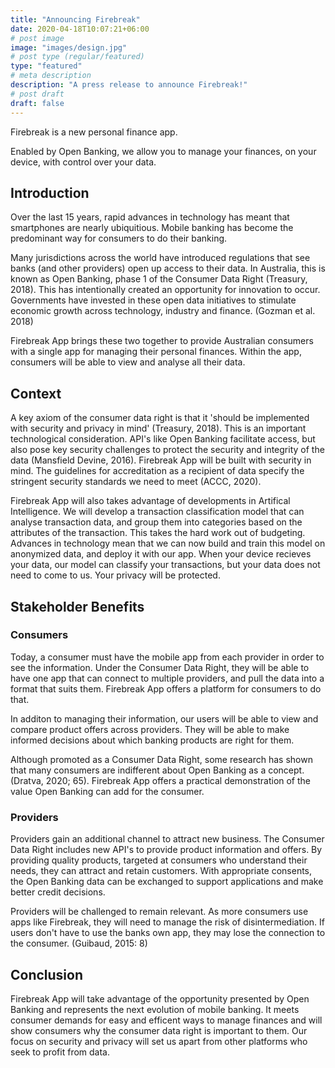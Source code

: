 ```yaml
---
title: "Announcing Firebreak"
date: 2020-04-18T10:07:21+06:00
# post image
image: "images/design.jpg"
# post type (regular/featured)
type: "featured"
# meta description
description: "A press release to announce Firebreak!"
# post draft 
draft: false
---
```


Firebreak is a new personal finance app. 

Enabled by Open Banking, we allow you to manage your finances, on your device, with control over your data. 


## Introduction

Over the last 15 years, rapid advances in technology has meant that smartphones are nearly ubiquitious. Mobile banking has become the predominant way for consumers to do their banking. 

Many jurisdictions across the world have introduced regulations that see banks (and other providers) open up access to their data. In Australia, this is known as Open Banking, phase 1 of the Consumer Data Right (Treasury, 2018). This has intentionally created an opportunity for innovation to occur. Governments have invested in these open data initiatives to stimulate economic growth across technology, industry and finance. (Gozman et al. 2018)

Firebreak App brings these two together to provide Australian consumers with a single app for managing their personal finances. Within the app, consumers will be able to view and analyse all their data. 

## Context

A key axiom of the consumer data right is that it 'should be implemented with security and privacy in mind' (Treasury, 2018). This is an important technological consideration. API's like Open Banking facilitate access, but also pose key security challenges to protect the security and integrity of the data (Mansfield Devine, 2016). Firebreak App will be built with security in mind. The guidelines for accreditation as a recipient of data specify the stringent security standards we need to meet (ACCC, 2020). 

Firebreak App will also takes advantage of developments in Artifical Intelligence. We will develop a transaction classification model that can analyse transaction data, and group them into categories based on the attributes of the transaction. This takes the hard work out of budgeting. Advances in technology mean that we can now build and train this model on anonymized data, and deploy it with our app. When your device recieves your data, our model can classify your transactions, but your data does not need to come to us. Your privacy will be protected. 

## Stakeholder Benefits

### Consumers

Today, a consumer must have the mobile app from each provider in order to see the information. Under the Consumer Data Right, they will be able to have one app that can connect to multiple providers, and pull the data into a format that suits them. Firebreak App offers a platform for consumers to do that. 

In additon to managing their information, our users will be able to view and compare product offers across providers. They will be able to make informed decisions about which banking products are right for them. 

Although promoted as a Consumer Data Right, some research has shown that many consumers are indifferent about Open Banking as a concept. (Dratva, 2020; 65). Firebreak App offers a practical demonstration of the value Open Banking can add for the consumer. 

### Providers

Providers gain an additional channel to attract new business. The Consumer Data Right includes new API's to provide product information and offers. By providing quality products, targeted at consumers who understand their needs, they can attract and retain customers. With appropriate consents, the Open Banking data can be exchanged to support applications and make better credit decisions. 

Providers will be challenged to remain relevant. As more consumers use apps like Firebreak, they will need to manage the risk of disintermediation. If users don't have to use the banks own app, they may lose the connection to the consumer. (Guibaud, 2015: 8)

## Conclusion

Firebreak App will take advantage of the opportunity presented by Open Banking and represents the next evolution of mobile banking. It meets consumer demands for easy and efficent ways to manage finances and will show consumers why the consumer data right is important to them. Our focus on security and privacy will set us apart from other platforms who seek to profit from data. 